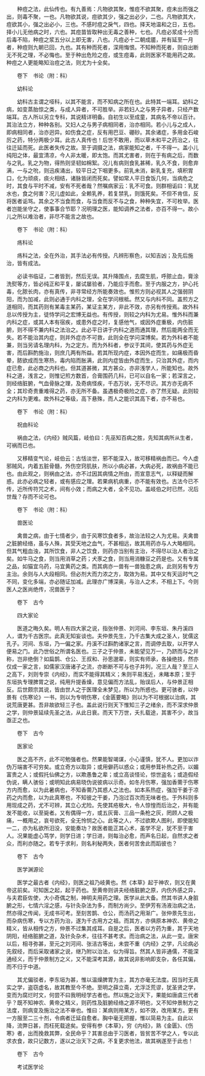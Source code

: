 <!-- { "loadSidebar": true } -->
　　种痘之法，此仙传也。有九善焉：凡物欲其聚，惟痘不欲其聚，痘未出而强之出，则毒不聚，一也。凡物欲其说，痘欲其少，强之出必少，二也。凡物欲其大，痘欲其小，强之出必小，三也。不感时痘之戾气，四也。择天地温和之日，五也。择小儿无他病之时，六也。其痘苗皆取种出无毒之善种，七也。凡痘必浆成十分而后毒不陷，种痘之浆五分以上即无害，八也。凡痘必十二朝成靥，并有延至一月者，种痘则九朝已回，九也。其有种而死者，深用悔恨。不知种而死者，则自出断无不死之理，不必悔也。至于种出危险之痘，或生痘毒，此则医家不能用药之故。种痘之人更能略知治痘之法，则尤为十全矣。

　　卷下　书论（附：科）

　　幼科论

　　幼科古主谓之哑科，以其不能言，而不知病之所在也。此特其一端耳。幼科之病，如变蒸胎惊之类，与成人异者，不可胜举。非若妇人之与男子异者，只经产数端耳。古人所以另立专科，其说精详明备。自初生以至成童，其病名不帝以百计。其治法立方，种种各别。又妇人之与男子病相同者，治亦相同。若小儿与之成人，即病相同者，治亦迥异。如伤食之症，反有用巴豆、硼砂。其余诸症，多用金石峻厉之药，特分两极少耳。此古人真传也！后世不敢用，而以草木和平之药治之，往往迁延而死。此医者失传之故。至于调摄之法，病家能知之者，千不得一。盖小儿纯阳之体，最宜清凉，今人非太暖，即太饱。而其尤害者，则在于有病之后，而数与之乳。乳之为物，得热则坚韧如棉絮。况儿有病则食乳甚稀，乳久不食，则愈弃满，一与之吮，则迅疾涌出，较平日之下咽更多。前乳未消，新乳复充，填积胃口，化为顽痰，痰火相结，诸脉皆闭而死矣。譬如常人平日食饭几何，当病危之时，其食与平时不减，安有不死者哉？然嘱病家云：乳不可食。则群相诟曰：乳犹水也，食之何害？况儿虚如此，全赖乳养，若复禁乳，则饿死矣。不但不肯信，反将医者诟骂。其余之不当食而食，与当食而反不与之食，种种失宜，不可枚举。医者岂能坐守之，使事事合节耶？况明理之医，能知调养之法者，亦百不得一。故小儿之所以难治者，非尽不能言之故也。

　　卷下　书论（附：科）

　　疡科论

　　疡科之法，全在外治，其手法必有传授。凡辨形察色，以知吉凶；及先后施治，皆有成法。

　　必读书临证，二者皆到，然后无误。其升降围点，去腐生肌，呼脓止血，膏涂洗熨等方，皆必纯正和平复，屡试屡验者，乃能应手而愈。至于内服之方，护心托毒，化脓长肉，亦有真传，非寻常经方所能奏效也。惟煎方则必视其人之强弱阴阳，而为加减，此则必通于内科之理，全在学问根柢。然又与内科不同。盖煎方之道相同，而其药则有某毒主某药，某证主某方，非此不效，亦另有传授焉。故外科总以传授为主，徒恃学问之宏博无益也。有传授，则较之内科为尤易。惟外科而兼内科之症，或其人本有宿疾，或患外症之时，复感他气，或因外症重极，内伤脏腑，则不得不兼内科之法治之。此必平日讲于内科之道而通其理，然后能两全而无失。若不能治其内症，则并外症亦不可救，此则全在学问深博矣。若为外科者不能兼，则当另请名理内科，为之定方。而为外科者，参议于其间，使其药与外症无害，而后斟酌施治，则庶几两有所益。若其所现内症，本因外症而生，如痛极而昏晕，脓欲成而生寒热，毒内陷而胀满，此则内症皆由外症而生，只治其外症，而内症已愈，此必商之内科也。但其道甚微，其方甚众，亦非浅学人，所能知也。故外科之道，浅言之，则惟记煎方数首，合膏围药几科，已可以自名一家；若深言之，则经络脏腑，气血骨脉之理，及奇病怪疾，千态万状，无不尽识。其方亦无病不全；其珍奇贵重难得之药，亦无所不备。虽遇极奇极险之症，亦了然无疑。此则较之内科为更难。故外科之等级，高下悬殊，而人之能识其高下者，亦不易也。

　　卷下　书论（附：科）

　　祝由科论

　　祸由之法，《内经》贼风篇，岐伯曰：先巫知百病之胜，先知其病所从生者，可祸而已也。

　　又移精变气论，岐伯云：古恬淡世，邪不能深入，故可移精祸由而已。今人虚邪贼风，内着五脏骨髓，外伤空窍肌肤，所以小病必甚，大病必死，故祸由不能已也。由此观之，则祸由之法，亦不过因其病情之所由，而宣意志气，以释疑而解惑。此亦必病之轻者，或有感应之理。若果病机病重，亦不能有效也。古法今已不传，近所传符咒之术，间有小效；而病之大者，全不见功。盖岐伯之时已然，况后世哉？存而不论可也。

　　卷下　书论（附：科）

　　兽医论

　　禽兽之病，由于七情者少，由于风寒饮食者多，故治法较之人为尤易。夫禽兽之脏腑经络，虽与人殊，其受天地之血气，不甚相远，故其用药亦与人大略相同。但其气粗血浊，其所饮食，非人之饮食，则药亦当别有主治，不得尽以治人者治之矣。如牛马之食，则当用消草之药；犬豕之食，则当用消糠豆之药是也。又有专属之品，如猫宜乌药，马宜黄药之类。而其病亦一兽有一兽独患之病，此则另有专方主治。余则与人大段相同。但必剂大而力浓之方，取效为易。其中又有天运时气之不同，变化多端，亦必随证加减。此理亦广博深奥，与治人之术，不相上下。今则医人之医尚绝传，况兽医乎？

　　卷下　古今

　　四大家论

　　医道之晦久矣。明人有四大家之说，指张仲景、刘河间、李东垣、朱丹溪四人，谓为千古医宗。此真无知妄谈也。夫仲景先生，乃千古集大成之圣人，犹儒这孔子。河间、东垣，乃一偏之家。丹溪不过斟酌诸家之言，而调停去取，以开学人便易之门。此乃世俗之所谓名医也。三子之于仲景，未能望见万一，乃跻而与之并称，岂非绝倒？如扁鹊、仓公、王叔和、孙思邈辈，则实有师承，各操绝技，然亦仅成一家之言，如儒家汉唐诸子之流，亦断断不可与也子并列，况三人哉？至三人之高下，刘则专崇《内经》，而实不能得其精义；朱则平易浅近，未睹本原；至于东垣执专理脾胃之说，纯用升提香燥，意见偏而方法乱，贻误后人，与仲景正相反。后世颇宗其说，皆由世人之于医理全未梦见，所以为所惑也。更可骇者，以仲景有《伤寒论》一书，则以为专明伤寒，《金匮要略》则以为不可根据以治病，其说荒唐更甚。吾非故欲轻三子也。盖此说行则天下惟知三子之绪余，而不深求仲景之学，则仲景延续先圣之法，从此日衰。而天下万世，夭扎载途，其害不少，故当亟正之也。

　　卷下　古今

　　医家论

　　医之高不齐，此不可勉强者也。然果能智竭谋，小心谨慎，犹不人。更加以诈伪万端害不可穷矣。或立奇方以取异；或用僻药以惑众；或用参茸补热之药，以媚富贵之人；或假托仙佛之方，以欺愚鲁之辈；或立高谈怪论，惊世盗名；或造假经伪说，瞒人骇俗；或明知此病易晓伪说彼病以示奇。如冬月伤寒，强加香薷于伤寒方内而愈，以为此暑病也，不知香薷乃其惑人之法也。如本系热症，强加干姜于凉药之内而愈，以为此真寒也，不知彼之干姜，乃泡过百次而无味者也。于外科则多用现成之药，尤不可辨，其立心尤险。先使其疮极大，令人惊惶而后治之，并有能发不能收，以至毙者。又有偶得一方，或五灰膏、三品一条枪之灰，罔顾人之极痛，一概用之，哀号欲死，全无怜悯之心。此等之人，不过欲欺人图利，即使能知一二，亦为私欲所汨没，安能奏功？故医者能正其心术，虽学不足，犹不至于害人。况果能虚心笃学，则学日进；学日进，则每治必愈，而声名日起，自然求之者众，而利亦随之。若专于求利，则名利秘两失，医者何苦舍此而蹈彼也？

　　卷下　古今

　　医学渊源论

　　医学之最古者《内经》，则医之祖乃岐黄也。然《本草》起于神农，则又在黄帝这前矣。可知医之起，起于药也。至黄帝则讲夫经络脏腑之原，内伤外感之异，与夫君臣佐使，大小奇偶之制，神明夫用药之理。医学从此大备。然其书讲人身脏腑之形，七情六淫之感，与针灸杂法为多，而制方尚少。至伊芳有汤液治病之法，然亦得之传闻，无成书可考。至刻苦鹊、仓公，而汤药之用渐广。张仲景先生出，而杂病伤寒，专以方药为治，遂为千古用方之祖。而其方，亦俱原本神农、黄帝之精义，皆从相传之方，仲景不过集其成耳。自是之后，医者以方药为重，其于天地阴阳，经络脏腑之道，及针灸杂术，往往不甚考求。而治病之法，从此一变。唐宋以后，相寻弥甚，至元之刘河间、张洁古等出，未尝不重《内经》之学，凡论病必先叙经，而后采取诸家之说，继乃附以治法，似为得旨。然其人皆非通儒，不能深通经义，而于仲景制方之义，又不能深考其源，故其说非影响即支杂，各任其偏，而不归于中道。

　　其尤偏驳者，李东垣为甚，惟以温燥脾胃为主，其方亦毫无法度。因当时无真实之学，盗窃虚名，故其教至今不绝。至明之薛立斋，尤浮泛荒谬，犹圣贤之学，变而为腐烂时文，何尝不曰我明经学古者也。然以施之治天下，果能如唐虞三代者乎？既不知神农、黄帝之精义，则药性及脏腑经络之源不明也，又不知仲景制方之法度，则病变及施治之法不审也。惟曰：某病则用某方，如不效，改用某方。更有一方服至二三十剂，令病者迁延自愈者。胸中毫无把握，惟以简易为主。自此以降，流弊日甚，而枉死载途矣。安得有参《本草》，穷《内经》，熟《金匮》、《伤寒》者，出而挽救其弊，全民命乎？其害总由于习医者，皆贫苦不学之人，专以此求衣食，故只记数方，遂以之治天下之病，不复更求他法，故其祸遂至于此也！

　　卷下　古今

　　考试医学论

